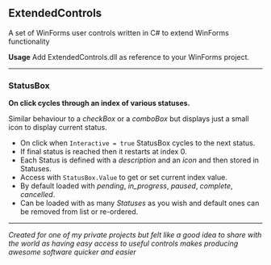 ## ExtendedControls
A set of WinForms user controls written in C# to extend WinForms functionality

**Usage** Add ExtendedControls.dll as reference to your WinForms project.
***

### **StatusBox**
**On click cycles through an index of various statuses.**

Similar behaviour to a *checkBox* or a *comboBox* but displays just a small icon to display current status.
* On click when `Interactive = true` StatusBox cycles to the next status.
* If final status is reached then it restarts at index 0.
* Each Status is defined with a *description* and an *icon* and then stored in Statuses.
* Access with `StatusBox.Value` to get or set current index value.
* By default loaded with *pending*, *in_progress*, *paused*, *complete*, *cancelled*.
* Can be loaded with as many *Statuses* as you wish and default ones can be removed from list or re-ordered.
***

*Created for one of my private projects but felt like a good idea to share with the world as having easy access to useful controls makes producing awesome software quicker and easier*
